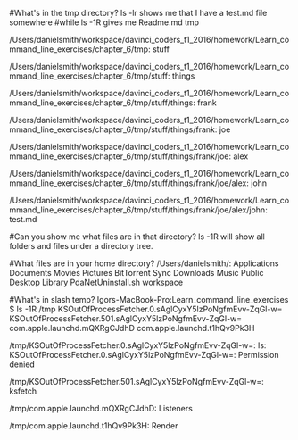 #What's in the tmp directory?
ls -lr shows me that I have a test.md file somewhere
#while ls -1R gives me
Readme.md
tmp

/Users/danielsmith/workspace/davinci_coders_t1_2016/homework/Learn_command_line_exercises/chapter_6/tmp:
stuff

/Users/danielsmith/workspace/davinci_coders_t1_2016/homework/Learn_command_line_exercises/chapter_6/tmp/stuff:
things

/Users/danielsmith/workspace/davinci_coders_t1_2016/homework/Learn_command_line_exercises/chapter_6/tmp/stuff/things:
frank

/Users/danielsmith/workspace/davinci_coders_t1_2016/homework/Learn_command_line_exercises/chapter_6/tmp/stuff/things/frank:
joe

/Users/danielsmith/workspace/davinci_coders_t1_2016/homework/Learn_command_line_exercises/chapter_6/tmp/stuff/things/frank/joe:
alex

/Users/danielsmith/workspace/davinci_coders_t1_2016/homework/Learn_command_line_exercises/chapter_6/tmp/stuff/things/frank/joe/alex:
john

/Users/danielsmith/workspace/davinci_coders_t1_2016/homework/Learn_command_line_exercises/chapter_6/tmp/stuff/things/frank/joe/alex/john:
test.md

#Can you show me what files are in that directory?
ls -1R will show all folders and files under a directory tree.

#What files are in your home directory?
/Users/danielsmith/:
Applications       Documents          Movies             Pictures
BitTorrent Sync    Downloads          Music              Public
Desktop            Library            PdaNetUninstall.sh workspace

#What's in slash temp?
Igors-MacBook-Pro:Learn_command_line_exercises $ ls -1R /tmp
KSOutOfProcessFetcher.0.sAglCyxY5lzPoNgfmEvv-ZqGl-w=
KSOutOfProcessFetcher.501.sAglCyxY5lzPoNgfmEvv-ZqGl-w=
com.apple.launchd.mQXRgCJdhD
com.apple.launchd.t1hQv9Pk3H

/tmp/KSOutOfProcessFetcher.0.sAglCyxY5lzPoNgfmEvv-ZqGl-w=:
ls: KSOutOfProcessFetcher.0.sAglCyxY5lzPoNgfmEvv-ZqGl-w=: Permission denied

/tmp/KSOutOfProcessFetcher.501.sAglCyxY5lzPoNgfmEvv-ZqGl-w=:
ksfetch

/tmp/com.apple.launchd.mQXRgCJdhD:
Listeners

/tmp/com.apple.launchd.t1hQv9Pk3H:
Render


